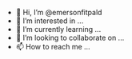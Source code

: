 - 👋 Hi, I’m @emersonfitpald
- 👀 I’m interested in ...
- 🌱 I’m currently learning ...
- 💞️ I’m looking to collaborate on ...
- 📫 How to reach me ...

<!---
emersonfitpald/emersonfitpald is a ✨ special ✨ repository because its `README.md` (this file) appears on your GitHub profile.
You can click the Preview link to take a look at your changes.
--->
